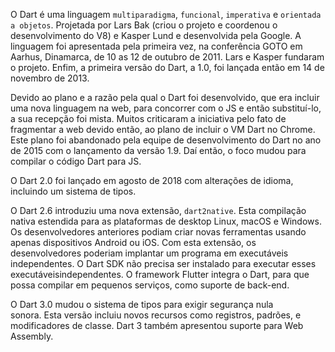 O Dart é uma linguagem `multiparadigma`, `funcional`, `imperativa` e `orientada a objetos`. Projetada por Lars Bak (criou o projeto e coordenou o desenvolvimento do V8) e Kasper Lund e desenvolvida pela Google. A linguagem foi apresentada pela primeira vez, na conferência GOTO em Aarhus, Dinamarca, de 10 as 12 de outubro de 2011. Lars e Kasper fundaram o projeto. Enfim, a primeira versão do Dart, a 1.0, foi lançada então em 14 de novembro de 2013. 

Devido ao plano e a razão pela qual o Dart foi desenvolvido, que era incluir uma nova linguagem na web, para concorrer com o JS e então substituí-lo, a sua recepção foi mista. Muitos criticaram a iniciativa pelo fato de fragmentar a web devido então, ao plano de incluir o VM Dart no Chrome. Este plano foi abandonado pela equipe de desenvolvimento do Dart no ano de 2015 com o lançamento da versão 1.9. Daí então, o foco mudou para compilar o código Dart para JS.

O Dart 2.0 foi lançado em agosto de 2018 com alterações de idioma, incluindo um sistema de tipos.

O Dart 2.6 introduziu uma nova extensão, `dart2native`. Esta compilação nativa estendida para as plataformas de desktop Linux, macOS e Windows. Os desenvolvedores anteriores podiam criar novas ferramentas usando apenas dispositivos Android ou iOS. Com esta extensão, os desenvolvedores poderiam implantar um programa em executáveis ​​independentes. O Dart SDK não precisa ser instalado para executar esses executáveis ​​independentes. O framework Flutter integra o Dart, para que possa compilar em pequenos serviços, como suporte de back-end.

O Dart 3.0 mudou o sistema de tipos para exigir segurança nula sonora. Esta versão incluiu novos recursos como registros, padrões, e modificadores de classe. Dart 3 também apresentou suporte para Web Assembly.